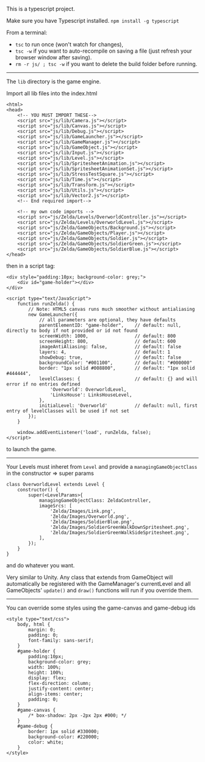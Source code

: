 This is a typescript project.

Make sure you have Typescript installed.
`npm install -g typescript`

From a terminal:
- `tsc` to run once (won't watch for changes),
- `tsc -w` if you want to auto-recompile on saving a file (just refresh your browser window after saving).
- `rm -r js/ ; tsc -w` if you want to delete the build folder before running.

------

The `lib` directory is the game engine.

Import all lib files into the index.html

```
<html>
<head>
	<!-- YOU MUST IMPORT THESE-->
	<script src="js/lib/Camera.js"></script>
	<script src="js/lib/Canvas.js"></script>
	<script src="js/lib/Debug.js"></script>
	<script src="js/lib/GameLauncher.js"></script>
	<script src="js/lib/GameManager.js"></script>
	<script src="js/lib/GameObject.js"></script>
	<script src="js/lib/Input.js"></script>
	<script src="js/lib/Level.js"></script>
	<script src="js/lib/SpritesheetAnimation.js"></script>
	<script src="js/lib/SpritesheetAnimationSet.js"></script>
	<script src="js/lib/StressTestSquare.js"></script>
	<script src="js/lib/Time.js"></script>
	<script src="js/lib/Transform.js"></script>
	<script src="js/lib/Utils.js"></script>
	<script src="js/lib/Vector2.js"></script>
	<!-- End required import-->

	<!-- my own code imports -->
	<script src="js/Zelda/Levels/OverworldController.js"></script>
	<script src="js/Zelda/Levels/OverworldLevel.js"></script>
	<script src="js/Zelda/GameObjects/Background.js"></script>
	<script src="js/Zelda/GameObjects/Player.js"></script>
	<script src="js/Zelda/GameObjects/Soldier.js"></script>
	<script src="js/Zelda/GameObjects/SoldierGreen.js"></script>
	<script src="js/Zelda/GameObjects/SoldierBlue.js"></script>
</head>

```

then in a script tag:

```
<div style="padding:10px; background-color: grey;">
    <div id="game-holder"></div>
</div>

<script type="text/JavaScript">
    function runZelda() {
        // Note: HTML5 canvas runs much smoother without antialiasing
        new GameLauncher({
            // all parameters are optional, they have defaults
            parentElementID: "game-holder",    // default: null, directly to body if not provided or id not found
            screenWidth: 1000,                 // default: 800
            screenHeight: 800,                 // default: 600
            imageAntiAliasing: false,          // default: false
            layers: 4,                         // default: 1
            showDebug: true,                   // default: false
            backgroundColor: "#001100",        // default: "#000000"
            border: "1px solid #008800",       // default: "1px solid #444444",
            levelClasses: {                    // default: {} and will error if no entries defined
                'Overworld': OverworldLevel,
                'LinksHouse': LinksHouseLevel,
            },
            initialLevel: 'Overworld'          // default: null, first entry of levelClasses will be used if not set
        });
    }

    window.addEventListener('load', runZelda, false);
</script>
```

to launch the game.

-------

Your Levels must inheret from `Level` and provide a `managingGameObjectClass` in the constructor => super params

```
class OverworldLevel extends Level {
	constructor() {
		super(<LevelParams>{
			managingGameObjectClass: ZeldaController,
			imageSrcs: [
				'Zelda/Images/Link.png',
				'Zelda/Images/Overworld.png',
				'Zelda/Images/SoldierBlue.png',
				'Zelda/Images/SoldierGreenWalkDownSpritesheet.png',
				'Zelda/Images/SoldierGreenWalkSideSpritesheet.png',
			],
		});
	}
}
```


and do whatever you want.

Very similar to Unity.  Any class that extends from GameObject will automatically be registered with the GameManager's currentLevel 
and all GameObjects' `update()` and `draw()` functions will run if you override them.


--------

You can override some styles using the game-canvas and game-debug ids

```
<style type="text/css">
    body, html {
        margin: 0;
        padding: 0;
        font-family: sans-serif;
    }
    #game-holder {
        padding:10px;
        background-color: grey;
        width: 100%;
        height: 100%;
        display: flex;
        flex-direction: column;
        justify-content: center;
        align-items: center;
        padding: 0;
    }
    #game-canvas {
        /* box-shadow: 2px -2px 2px #000; */
    }
    #game-debug {
        border: 1px solid #330000;
        background-color: #220000;
        color: white;
    }
</style>
```
